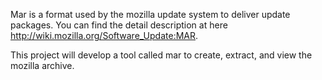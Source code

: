 Mar is a format used by the mozilla update system to deliver update packages. You can find the detail description at here http://wiki.mozilla.org/Software_Update:MAR.

This project will develop a tool called mar to create, extract, and view the mozilla archive.
